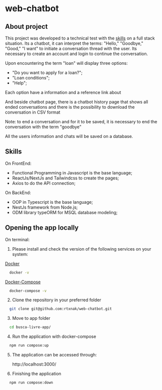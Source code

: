 # web-chatbot
## About project

This project was developed to a technical test with the [skills](#skills) on a full stack situation. Its a chatbot, it can interpret the terms: "Hello," "Goodbye," "Good," "I want" to initiate a conversation thread with the user.
Its necessary to create an account and login to continue the conversation.

Upon encountering the term "loan" will display three options:
 - "Do you want to apply for a loan?";
 - "Loan conditions";
 - "Help";

Each option have a information and a reference link about

And beside chatbot page, there is a chatbot history page that shows all ended conversations and there is the possibility to download the conversation in CSV format

Note: to end a conversation and for it to be saved, it is necessary to end the conversation with the term "goodbye"

All the users information and chats will be saved on a database.

## Skills 
On FrontEnd:
 - Functional Programming in Javascript is the base language;
 - ReactJs/NextJs and Tailwindcss to create the pages;
 - Axios to do the API connection;

On BackEnd:
 - OOP in Typescript is the base language;
 - NestJs framework from Node.js;
 - ODM library typeORM for MSQL database modeling;


## Opening the app locally
 
On terminal:

1. Please install and check the version of the following services on your system:

[Docker](https://docs.docker.com/get-docker/)
```bash
  docker -v
```
[Docker-Compose](https://docs.docker.com/compose/install/)
```bash
  docker-compose -v
```

2. Clone the repository in your preferred folder
```bash
  git clone git@github.com:rtxnak/web-chatbot.git
```

3. Move to app folder
```bash
  cd busca-livre-app/
```

4. Run the application with docker-compose
```bash
  npm run compose:up
```

5. The application can be accessed through:

    http://localhost:3000/

6. Finishing the application
```bash
  npm run compose:down
```

